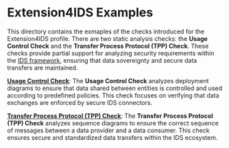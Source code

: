 # Extension4IDS Examples

This directory contains the exmaples of the checks introduced for the Extension4IDS profile. There are two static analysis checks: the **Usage Control Check** and the **Transfer Process Protocol (TPP) Check**. These checks provide partial support for analyzing security requirements within the [IDS framework](https://docs.internationaldataspaces.org/ids-knowledgebase/ids-ram-4), ensuring that data sovereignty and secure data transfers are maintained.

**[Usage Control Check](./usage-control/README.md)**: The **Usage Control Check** analyzes deployment diagrams to ensure that data shared between entities is controlled and used according to predefined policies. This check focuses on verifying that data exchanges are enforced by secure IDS connectors.

**[Transfer Process Protocol (TPP) Check](./transfer-process-protocol/README.md)**: The **Transfer Process Protocol (TPP) Check** analyzes sequence diagrams to ensure the correct sequence of messages between a data provider and a data consumer. This check ensures secure and standardized data transfers within the IDS ecosystem.
